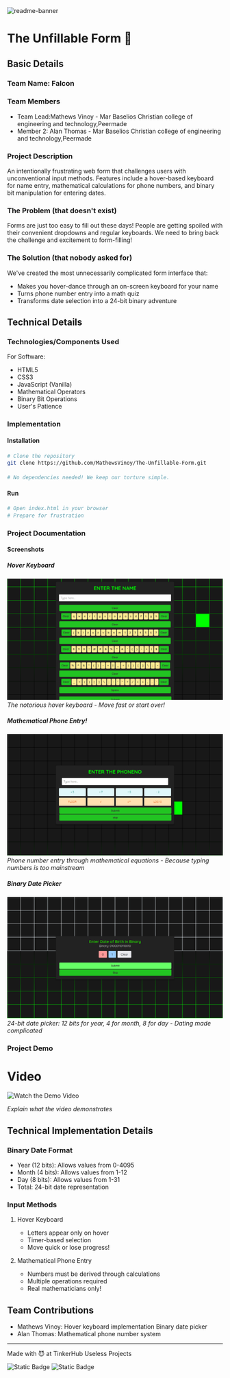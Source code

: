 <img width="1280" alt="readme-banner" src="https://github.com/user-attachments/assets/35332e92-44cb-425b-9dff-27bcf1023c6c">

# The Unfillable Form 🎯

## Basic Details

### Team Name: Falcon

### Team Members
- Team Lead:Mathews Vinoy - Mar Baselios Christian college of engineering and technology,Peermade
- Member 2: Alan Thomas - Mar Baselios Christian college of engineering and technology,Peermade

### Project Description
An intentionally frustrating web form that challenges users with unconventional input methods. Features include a hover-based keyboard for name entry, mathematical calculations for phone numbers, and binary bit manipulation for entering dates.

### The Problem (that doesn't exist)
Forms are just too easy to fill out these days! People are getting spoiled with their convenient dropdowns and regular keyboards. We need to bring back the challenge and excitement to form-filling!

### The Solution (that nobody asked for)
We've created the most unnecessarily complicated form interface that:
- Makes you hover-dance through an on-screen keyboard for your name
- Turns phone number entry into a math quiz
- Transforms date selection into a 24-bit binary adventure

## Technical Details

### Technologies/Components Used
For Software:
- HTML5
- CSS3
- JavaScript (Vanilla)
- Mathematical Operators
- Binary Bit Operations
- User's Patience

### Implementation

#### Installation
```bash
# Clone the repository
git clone https://github.com/MathewsVinoy/The-Unfillable-Form.git

# No dependencies needed! We keep our torture simple.
```

#### Run
```bash
# Open index.html in your browser
# Prepare for frustration
```

### Project Documentation

#### Screenshots

##### Hover Keyboard
![Screenshot1](https://github.com/MathewsVinoy/The-Unfillable-Form/blob/main/HoverKeyboard.png?raw=true)
*The notorious hover keyboard - Move fast or start over!*

##### Mathematical Phone Entry!
![Screenshot2](https://github.com/MathewsVinoy/The-Unfillable-Form/blob/main/MathematicalPhoneEntry.png?raw=true)
*Phone number entry through mathematical equations - Because typing numbers is too mainstream*

##### Binary Date Picker
![Screenshot3](https://github.com/MathewsVinoy/The-Unfillable-Form/blob/main/BinaryDatePicker.png?raw=true)
*24-bit date picker: 12 bits for year, 4 for month, 8 for day - Dating made complicated*

### Project Demo
# Video
![Watch the Demo Video]((https://drive.google.com/file/d/1VFEm3GFtPyF4NezzPki8qvpmKXgDRSYn/view?usp=drivesdk))

*Explain what the video demonstrates*

## Technical Implementation Details

### Binary Date Format
- Year (12 bits): Allows values from 0-4095
- Month (4 bits): Allows values from 1-12
- Day (8 bits): Allows values from 1-31
- Total: 24-bit date representation

### Input Methods
1. Hover Keyboard
   - Letters appear only on hover
   - Timer-based selection
   - Move quick or lose progress!

2. Mathematical Phone Entry
   - Numbers must be derived through calculations
   - Multiple operations required
   - Real mathematicians only!

## Team Contributions
- Mathews Vinoy: Hover keyboard implementation Binary date picker
- Alan Thomas:  Mathematical phone number system


---

Made with 😈 at TinkerHub Useless Projects

![Static Badge](https://img.shields.io/badge/TinkerHub-24?color=%23000000&link=https%3A%2F%2Fwww.tinkerhub.org%2F)
![Static Badge](https://img.shields.io/badge/UselessProject--24-24?link=https%3A%2F%2Fwww.tinkerhub.org%2Fevents%2FQ2Q1TQKX6Q%2FUseless%2520Projects)

